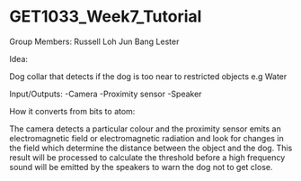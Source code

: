 # GET1033_Week7_Tutorial

Group Members:
Russell Loh
Jun Bang
Lester


Idea:

Dog collar that detects if the dog is too near to restricted objects e.g Water

Input/Outputs:
-Camera
-Proximity sensor
-Speaker

How it converts from bits to atom:

The camera detects a particular colour and the proximity sensor emits an electromagnetic field or electromagnetic radiation and look for changes in the field which determine the distance between the object and the dog. This result will be processed to calculate the threshold before a high frequency sound will be emitted by the speakers to warn the dog not to get close.
